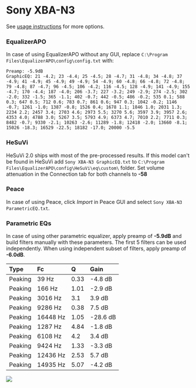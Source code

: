 # Sony XBA-N3
See [usage instructions](https://github.com/jaakkopasanen/AutoEq#usage) for more options.

### EqualizerAPO
In case of using EqualizerAPO without any GUI, replace `C:\Program Files\EqualizerAPO\config\config.txt`
with:
```
Preamp: -5.9dB
GraphicEQ: 21 -4.2; 23 -4.4; 25 -4.5; 28 -4.7; 31 -4.8; 34 -4.8; 37 -4.9; 41 -4.9; 45 -4.9; 49 -4.9; 54 -4.9; 60 -4.8; 66 -4.8; 72 -4.8; 79 -4.8; 87 -4.7; 96 -4.5; 106 -4.2; 116 -4.5; 128 -4.9; 141 -4.9; 155 -4.7; 170 -4.4; 187 -4.0; 206 -3.7; 227 -3.2; 249 -2.9; 274 -2.5; 302 -2.0; 332 -1.5; 365 -1.1; 402 -0.7; 442 -0.5; 486 -0.2; 535 0.1; 588 0.3; 647 0.5; 712 0.6; 783 0.7; 861 0.6; 947 0.3; 1042 -0.2; 1146 -0.7; 1261 -1.0; 1387 -0.8; 1526 0.4; 1678 1.1; 1846 1.0; 2031 1.3; 2234 2.2; 2457 3.4; 2703 4.6; 2973 5.5; 3270 5.6; 3597 3.9; 3957 2.6; 4353 4.0; 4788 3.0; 5267 3.5; 5793 4.9; 6373 4.7; 7010 2.2; 7711 0.3; 8482 -0.7; 9330 -2.1; 10263 -2.6; 11289 -1.8; 12418 -2.0; 13660 -8.1; 15026 -18.3; 16529 -22.5; 18182 -17.0; 20000 -5.5
```

### HeSuVi
HeSuVi 2.0 ships with most of the pre-processed results. If this model can't be found in HeSuVi add
`Sony XBA-N3 GraphicEQ.txt` to `C:\Program Files\EqualizerAPO\config\HeSuVi\eq\custom\` folder.
Set volume attenuation in the Connection tab for both channels to **-58**

### Peace
In case of using Peace, click *Import* in Peace GUI and select `Sony XBA-N3 ParametricEQ.txt`.

### Parametric EQs
In case of using other parametric equalizer, apply preamp of **-5.9dB** and build filters manually
with these parameters. The first 5 filters can be used independently.
When using independent subset of filters, apply preamp of **-6.0dB**.

| Type    | Fc       |    Q | Gain     |
|:--------|:---------|:-----|:---------|
| Peaking | 39 Hz    | 0.33 | -4.8 dB  |
| Peaking | 166 Hz   | 1.01 | -2.9 dB  |
| Peaking | 3016 Hz  | 3.1  | 3.9 dB   |
| Peaking | 9286 Hz  | 0.38 | 7.5 dB   |
| Peaking | 16448 Hz | 1.05 | -28.6 dB |
| Peaking | 1287 Hz  | 4.84 | -1.8 dB  |
| Peaking | 6108 Hz  | 4.2  | 3.4 dB   |
| Peaking | 9424 Hz  | 1.33 | -3.3 dB  |
| Peaking | 12436 Hz | 2.53 | 5.7 dB   |
| Peaking | 14935 Hz | 5.07 | -4.2 dB  |

![](https://raw.githubusercontent.com/jaakkopasanen/AutoEq/master/results/oratory1990/harman_in-ear_2017-1/Sony%20XBA-N3/Sony%20XBA-N3.png)